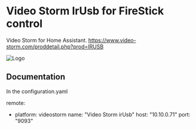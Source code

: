 # Video Storm IrUsb for FireStick control

Video Storm for Home Assistant.
https://www.video-storm.com/proddetail.php?prod=IRUSB

![Logo](https://www.video-storm.com/prodimages/uwaveCableSm.jpg)


## Documentation

In the configuration.yaml

remote:    
  - platform: videostorm
    name: "Video Storm irUsb"
    host: "10.10.0.71"
    port: "9093"
